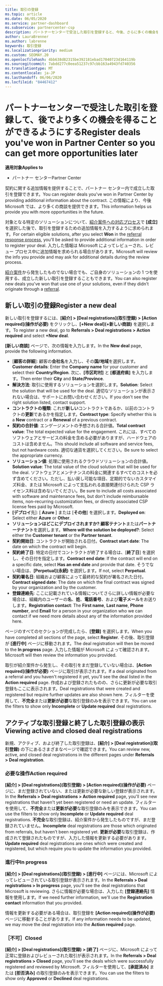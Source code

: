 ```yaml
---
title: 取引の登録
ms.topic: article
ms.date: 06/05/2020
ms.service: partner-dashboard
ms.subservice: partnercenter-csp
description: パートナーセンターで受注した取引を登録すると、今後、さらに多くの機会をマイクロソフトに提供することができます。
author: LauraBrenner
ms.author: labrenne
keywords: 取引登録
ms.localizationpriority: medium
ms.custom: SEOMAY.20
ms.openlocfilehash: 4bb638d82315be392181ebad17040723d164119b
ms.sourcegitcommit: 7abdd277c0eea51237c97cbb163a4943fd740356
ms.translationtype: MT
ms.contentlocale: ja-JP
ms.lasthandoff: 06/06/2020
ms.locfileid: "84467412"
---
```

# <a name="register-deals-youve-won-in-partner-center-so-you-can-get-more-opportunities-later"></a><span data-ttu-id="7e87d-104">パートナーセンターで受注した取引を登録して、後でより多くの機会を得ることができるようにする</span><span class="sxs-lookup"><span data-stu-id="7e87d-104">Register deals you've won in Partner Center so you can get more opportunities later</span></span>

<span data-ttu-id="7e87d-105">**適用対象**</span><span class="sxs-lookup"><span data-stu-id="7e87d-105">**Applies to**</span></span>

- <span data-ttu-id="7e87d-106">パートナー センター</span><span class="sxs-lookup"><span data-stu-id="7e87d-106">Partner Center</span></span>

<span data-ttu-id="7e87d-107">契約に関する追加情報を提供することで、パートナー センター内で成立した取引を登録できます。</span><span class="sxs-lookup"><span data-stu-id="7e87d-107">You can register deals you've won in Partner Center by providing additional information about the contract.</span></span> <span data-ttu-id="7e87d-108">この情報により、今後 Microsoft では、より多くの商談を提供できます。</span><span class="sxs-lookup"><span data-stu-id="7e87d-108">This information helps us provide you with more opportunities in the future.</span></span>

<span data-ttu-id="7e87d-109">対象となる特定のソリューションについて、[紹介案件への対応プロセス](responding-to-referrals.md)で **[成立]** を選択した後で、取引を登録するための追加情報を入力するように求められます。</span><span class="sxs-lookup"><span data-stu-id="7e87d-109">For certain eligible solutions, after you select **Won** in the [referral response process](responding-to-referrals.md), you'll be asked to provide additional information in order to register your deal.</span></span> <span data-ttu-id="7e87d-110">入力した情報は Microsoft によってレビューされ、レビュー プロセス中に追加情報を求められる場合があります。</span><span class="sxs-lookup"><span data-stu-id="7e87d-110">Microsoft will review the info you provide and may ask for additional details during the review process.</span></span>

<span data-ttu-id="7e87d-111">[紹介案件](referrals.md)から発生したものでない場合でも、ご自身のソリューションの 1 つを使用する、成立した新しい取引を登録することもできます。</span><span class="sxs-lookup"><span data-stu-id="7e87d-111">You can also register new deals you've won that use one of your solutions, even if they didn't originate through a [referral](referrals.md).</span></span> 

## <a name="register-a-new-deal"></a><span data-ttu-id="7e87d-112">新しい取引の登録</span><span class="sxs-lookup"><span data-stu-id="7e87d-112">Register a new deal</span></span>

<span data-ttu-id="7e87d-113">新しい取引を登録するには、**[紹介] > [Deal registrations]\(取引登録\) > [Action required]\(操作が必要\)** をクリックし、**[+New deal]\(+新しい商談\)** を選択します。</span><span class="sxs-lookup"><span data-stu-id="7e87d-113">To register a new deal, go to **Referrals > Deal registrations > Action required** and select **+New deal**.</span></span>

<span data-ttu-id="7e87d-114">**[新しい商談]** ページで、次の情報を入力します。</span><span class="sxs-lookup"><span data-stu-id="7e87d-114">In the **New deal** page, provide the following information.</span></span>

- <span data-ttu-id="7e87d-115">[**顧客の詳細**]: 顧客の**会社名**を入力し、その**国/地域**を選択します。</span><span class="sxs-lookup"><span data-stu-id="7e87d-115">**Customer details**: Enter the **Company name** for your customer and select their **Country/Region**.</span></span> <span data-ttu-id="7e87d-116">次に、**[市区町村]** と **[都道府県]** を入力します。</span><span class="sxs-lookup"><span data-stu-id="7e87d-116">Then enter their **City** and **State/Province**.</span></span>
- <span data-ttu-id="7e87d-117">**解決方法**: 取引に使用するソリューションを選択します。</span><span class="sxs-lookup"><span data-stu-id="7e87d-117">**Solution**: Select the solution that will be used for the deal.</span></span> <span data-ttu-id="7e87d-118">適切なソリューションが表示されない場合は、サポートにお問い合わせください。</span><span class="sxs-lookup"><span data-stu-id="7e87d-118">If you don't see the right solution listed, contact support.</span></span>
- <span data-ttu-id="7e87d-119">**コントラクトの種類**: これが**新しい**コントラクトであるか、以前のコントラクトの**更新**であるかを指定します。</span><span class="sxs-lookup"><span data-stu-id="7e87d-119">**Contract type**: Specify whether this is a **New** contract or a **Renewal** of a previous contract.</span></span>
- <span data-ttu-id="7e87d-120">**契約の合計値**: エンゲージメントの予想される合計値。</span><span class="sxs-lookup"><span data-stu-id="7e87d-120">**Total contract value**: The total expected value for the engagement.</span></span> <span data-ttu-id="7e87d-121">これには、すべてのソフトウェアとサービスの料金を含める必要がありますが、ハードウェアのコストは含めません。</span><span class="sxs-lookup"><span data-stu-id="7e87d-121">This should include all software and service fees, but not hardware costs.</span></span> <span data-ttu-id="7e87d-122">適切な通貨を選択してください。</span><span class="sxs-lookup"><span data-stu-id="7e87d-122">Be sure to select the appropriate currency.</span></span>
- <span data-ttu-id="7e87d-123">**ソリューション値**: 処理に使用されるクラウドソリューションの合計値。</span><span class="sxs-lookup"><span data-stu-id="7e87d-123">**Solution value**: The total value of the cloud solution that will be used for the deal.</span></span> <span data-ttu-id="7e87d-124">ソフトウェアとメンテナンスの料金に関連するすべてのコストを必ず含めてください。ただし、払い戻し可能な項目、定期的でないカスタマイズ料金、または Microsoft によって支払われる直接関連付けられた CSP ライセンス料は含めないでください。</span><span class="sxs-lookup"><span data-stu-id="7e87d-124">Be sure to include all costs associated with software and maintenance fees, but don't include reimbursable items, non-recurring customization fees, or directly associated CSP license fees paid by Microsoft.</span></span>
- <span data-ttu-id="7e87d-125">**[デプロイ**先]: [ **Azure** ] または [**その他**] を選択します。</span><span class="sxs-lookup"><span data-stu-id="7e87d-125">**Deployed on**: Select either **Azure** or **Other**.</span></span>
- <span data-ttu-id="7e87d-126">**ソリューションはどこにデプロイされますか?**:**顧客テナント**または**パートナーテナント**を選択します。</span><span class="sxs-lookup"><span data-stu-id="7e87d-126">**Where will the solution be deployed?**: Select either the **Customer tenant** or the **Partner tenant**.</span></span>
- <span data-ttu-id="7e87d-127">**契約開始日**: コントラクトが開始される日付。</span><span class="sxs-lookup"><span data-stu-id="7e87d-127">**Contract start date**: The date on which the contract will begin.</span></span>
- <span data-ttu-id="7e87d-128">**契約終了日**: 特定の日付でコントラクトが終了する場合は、[**終了日**] を選択し、その日付を指定します。</span><span class="sxs-lookup"><span data-stu-id="7e87d-128">**Contract end date**: If the contract will end on a specific date, select **Has an end date** and provide that date.</span></span> <span data-ttu-id="7e87d-129">そうでない場合は、**[Perpetual]\(永続\)** を選択します。</span><span class="sxs-lookup"><span data-stu-id="7e87d-129">If not, select **Perpetual**.</span></span>
- <span data-ttu-id="7e87d-130">**契約署名日**: 組織および顧客によって最終的な契約が署名された日付。</span><span class="sxs-lookup"><span data-stu-id="7e87d-130">**Contract signed date**: The date on which the final contract was signed by your organization and by the customer.</span></span>
- <span data-ttu-id="7e87d-131">**登録連絡先**: ここに記載されている情報についてさらに詳しい情報が必要な場合は、組織内のユーザーの**名**、**姓**、**電話番号**、および**電子メール**をお送りします。</span><span class="sxs-lookup"><span data-stu-id="7e87d-131">**Registration contact**: The **First name**, **Last name**, **Phone number**, and **Email** for a person in your organization who we can contact if we need more details about any of the information provided here.</span></span>

<span data-ttu-id="7e87d-132">ページのすべてのセクションが完成したら、**[登録]** を選択します。</span><span class="sxs-lookup"><span data-stu-id="7e87d-132">When you have completed all sections of the page, select **Register**.</span></span> <span data-ttu-id="7e87d-133">その後、取引登録が **[進行中]** ページに移動されます。</span><span class="sxs-lookup"><span data-stu-id="7e87d-133">The deal registration will then be moved to the **In progress** page.</span></span> <span data-ttu-id="7e87d-134">入力した情報が Microsoft によって確認されます。</span><span class="sxs-lookup"><span data-stu-id="7e87d-134">Microsoft will then review the information you provided.</span></span>

<span data-ttu-id="7e87d-135">取引が紹介案件から発生し、その取引をまだ登録していない場合は、**[Action required]\(操作が必要\)** ページに取引が表示されます。</span><span class="sxs-lookup"><span data-stu-id="7e87d-135">If a deal originated from a referral and you haven't registered it yet, you'll see the deal listed in the **Action required** page.</span></span> <span data-ttu-id="7e87d-136">作成および登録されたものの、さらに更新が必要な取引登録もここに表示されます。</span><span class="sxs-lookup"><span data-stu-id="7e87d-136">Deal registrations that were created and registered but require further updates are also shown here.</span></span> <span data-ttu-id="7e87d-137">フィルターを使用して、**不完全**または**更新が必要**な取引登録のみを表示できます。</span><span class="sxs-lookup"><span data-stu-id="7e87d-137">You can use the filters to show only **Incomplete** or **Update required** deal registrations.</span></span>

## <a name="viewing-active-and-closed-deal-registrations"></a><span data-ttu-id="7e87d-138">アクティブな取引登録と終了した取引登録の表示</span><span class="sxs-lookup"><span data-stu-id="7e87d-138">Viewing active and closed deal registrations</span></span>

<span data-ttu-id="7e87d-139">新規、アクティブ、および終了した取引登録は、**[紹介] > [Deal registration]\(取引登録\)** の下にあるさまざまなページで確認できます。</span><span class="sxs-lookup"><span data-stu-id="7e87d-139">You can review new, active, and closed deal registrations in the different pages under **Referrals > Deal registration**.</span></span>

### <a name="action-required"></a><span data-ttu-id="7e87d-140">必要な操作</span><span class="sxs-lookup"><span data-stu-id="7e87d-140">Action required</span></span>

<span data-ttu-id="7e87d-141">**[紹介] > [Deal registrations]\(取引登録\) > [Action required]\(操作が必要\)** ページに、まだ登録されていない、または更新が必要な新しい登録が表示されます。</span><span class="sxs-lookup"><span data-stu-id="7e87d-141">In the **Referrals > Deal registrations > Action required** page, you'll see new registrations that haven't yet been registered or need an update.</span></span> <span data-ttu-id="7e87d-142">フィルターを使用して、**不完全**または**更新が必要**な取引登録のみを表示できます。</span><span class="sxs-lookup"><span data-stu-id="7e87d-142">You can use the filters to show only **Incomplete** or **Update required** deal registrations.</span></span> <span data-ttu-id="7e87d-143">**不完全**な取引登録は、紹介案件から発生したものですが、まだ登録されていません。</span><span class="sxs-lookup"><span data-stu-id="7e87d-143">**Incomplete** deal registrations are those which originated from referrals, but haven't been registered yet.</span></span> <span data-ttu-id="7e87d-144">**更新が必要**な取引登録は、作成されて登録されたものですが、入力した情報を更新する必要があります。</span><span class="sxs-lookup"><span data-stu-id="7e87d-144">**Update required** deal registrations are ones which were created and registered, but which require you to update the information you provided.</span></span>

### <a name="in-progress"></a><span data-ttu-id="7e87d-145">進行中</span><span class="sxs-lookup"><span data-stu-id="7e87d-145">In progress</span></span>

<span data-ttu-id="7e87d-146">**[紹介] > [Deal registrations]\(取引登録\) > [進行中]** ページには、Microsoft によってレビューされている取引登録が表示されます。</span><span class="sxs-lookup"><span data-stu-id="7e87d-146">In the **Referrals > Deal registrations > In progress** page, you'll see the deal registrations that Microsoft is reviewing.</span></span> <span data-ttu-id="7e87d-147">さらに情報が必要な場合は、入力した **[登録連絡先]** 情報を使用します。</span><span class="sxs-lookup"><span data-stu-id="7e87d-147">If we need further information, we'll use the **Registration contact** information that you provided.</span></span>

<span data-ttu-id="7e87d-148">情報を更新する必要がある場合は、取引登録を **[Action required]\(操作が必要\)** ページに移動することがあります。</span><span class="sxs-lookup"><span data-stu-id="7e87d-148">If any information needs to be updated, we may move the deal registration into the **Action required** page.</span></span>

### <a name="closed"></a><span data-ttu-id="7e87d-149">［不可］</span><span class="sxs-lookup"><span data-stu-id="7e87d-149">Closed</span></span>

<span data-ttu-id="7e87d-150">**[紹介] > [Deal registrations]\(取引登録\) > [終了]** ページに、Microsoft によって正常に登録およびレビューされた取引が表示されます。</span><span class="sxs-lookup"><span data-stu-id="7e87d-150">In the **Referrals > Deal registrations > Closed** page, you'll see the deals which were successfully registered and reviewed by Microsoft.</span></span> <span data-ttu-id="7e87d-151">フィルターを使用して、**[承認済み]** または **[拒否済み]** の取引登録のみを表示できます。</span><span class="sxs-lookup"><span data-stu-id="7e87d-151">You can use the filters to show only **Approved** or **Declined** deal registrations.</span></span>